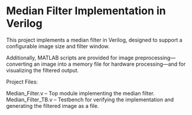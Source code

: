 # Median Filter Implementation in Verilog
This project implements a median filter in Verilog, designed to support a configurable image size and filter window. 

Additionally, MATLAB scripts are provided for image preprocessing—converting an image into a memory file for hardware processing—and for visualizing the filtered output.

Project Files:

Median_Filter.v – Top module implementing the median filter.
Median_Filter_TB.v – Testbench for verifying the implementation and generating the filtered image as a file.
